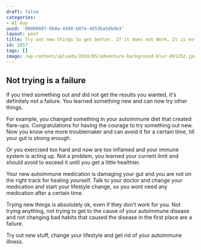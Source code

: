 ```yaml
---
draft: false
categories:
- AI Guy
uuid: '0800060f-8b8a-4480-b07e-4d53ba5dbde3'
layout: post
title: Try out new things to get better, If it does not Work, It is not a Failure
id: 1057
tags: []
image: /wp-content/uploads/2018/05/adventure-background-blur-891252.jpg
---
```


## Not trying is a failure

If you tried something out and did not get the results you wanted, it's definitely not a failure. You learned something new and can now try other things.

For example, you changed something in your autoimmune diet that created flare-ups. Congratulations&nbsp;for having the courage to try something out new. Now you know one more troublemaker and can avoid it for a certain time, till your gut is strong enough.

Or you exercised too hard and&nbsp;now are too inflamed and your immune system is acting up. Not a problem, you learned your current limit and should avoid to exceed it until you get a little&nbsp;healthier.

Your new autoimmune medication is damaging your gut and you are not on the right track for healing&nbsp;yourself. Talk to your doctor and change your medication and start your lifestyle change, so you wont need any medication after a certain time.

Trying new&nbsp;things is absolutely&nbsp;ok, even if they don't work for you. Not trying anything, not trying to get to the cause of your&nbsp;autoimmune disease and not changing bad habits&nbsp;that caused the disease in the first place are a failure.

Try out new stuff, change your lifestyle and get rid of your autoimmune illness.
